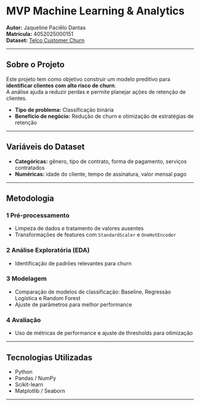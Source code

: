 # MVP Machine Learning & Analytics

**Autor:** Jaqueline Paciêlo Dantas  
**Matrícula:** 4052025000151  
**Dataset:** [Telco Customer Churn](https://www.kaggle.com/datasets/blastchar/telco-customer-churn)  

---

##  Sobre o Projeto

Este projeto tem como objetivo construir um modelo preditivo para **identificar clientes com alto risco de churn**.  
A análise ajuda a reduzir perdas e permite planejar ações de retenção de clientes.

- **Tipo de problema:** Classificação binária  
- **Benefício de negócio:** Redução de churn e otimização de estratégias de retenção  

---

##  Variáveis do Dataset

- **Categóricas:** gênero, tipo de contrato, forma de pagamento, serviços contratados  
- **Numéricas:** idade do cliente, tempo de assinatura, valor mensal pago  

---

## Metodologia

### 1️ Pré-processamento
- Limpeza de dados e tratamento de valores ausentes  
- Transformações de features com `StandardScaler` e `OneHotEncoder`  

### 2️ Análise Exploratória (EDA)
- Identificação de padrões relevantes para churn  

### 3️ Modelagem
- Comparação de modelos de classificação: Baseline, Regressão Logística e Random Forest  
- Ajuste de parâmetros para melhor performance  

### 4️ Avaliação
- Uso de métricas de performance e ajuste de thresholds para otimização  

---

## Tecnologias Utilizadas

- Python
- Pandas / NumPy
- Scikit-learn
- Matplotlib / Seaborn

---
